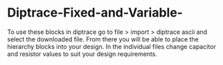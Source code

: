 # Diptrace-Fixed-and-Variable-

To use these blocks in diptrace go to file > import > diptrace ascii and select the downloaded file. From there you will be able to place the hierarchy blocks into your design. In the individual files change capacitor and resistor values to suit your design requirements.
